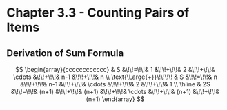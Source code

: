 # Chapter 3.3 - Counting Pairs of Items
## Derivation of Sum Formula
$$ \begin{array}{cccccccccccc} & S &\!\!=\!\!& 1 &\!\!+\!\!& 2 &\!\!+\!\!& \cdots &\!\!+\!\!& n-1 &\!\!+\!\!& n \\ \text{\Large{+}}\!\!\!\! & S &\!\!=\!\!& n &\!\!+\!\!& n-1 &\!\!+\!\!& \cdots &\!\!+\!\!& 2 &\!\!+\!\!& 1 \\ \hline & 2S &\!\!=\!\!& (n+1) &\!\!+\!\!& (n+1) &\!\!+\!\!& \cdots &\!\!+\!\!& (n+1) &\!\!+\!\!& (n+1) \end{array} $$
